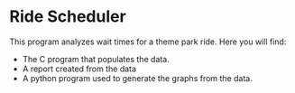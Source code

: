 # Ride Scheduler
This program analyzes wait times for a theme park ride. Here you will find:
* The C program that populates the data.
* A report created from the data
* A python program used to generate the graphs from the data.
